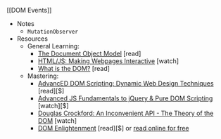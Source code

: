 [[DOM Events]]

- Notes
    - `MutationObserver`
- Resources
    - General Learning:
        - [The Document Object Model](http://eloquentjavascript.net/13_dom.html) [read]
        - [HTML/JS: Making Webpages Interactive](https://www.khanacademy.org/computing/computer-programming/html-css-js) [watch]
        - [What is the DOM?](https://developer.mozilla.org/en-US/docs/Web/API/Document_Object_Model/Introduction) [read]
    - Mastering:
        - [AdvancED DOM Scripting: Dynamic Web Design Techniques](http://www.amazon.com/gp/product/1590598563/ref=as_li_tl?ie=UTF8&camp=1789&creative=390957&creativeASIN=1590598563&linkCode=as2&tag=fronenddevejo-20&linkId=VQZU5EQIQQXCF56Y) [read][$]
        - [Advanced JS Fundamentals to jQuery & Pure DOM Scripting](https://frontendmasters.com/courses/javascript-jquery-dom/) [watch][$]
        - [Douglas Crockford: An Inconvenient API - The Theory of the DOM](https://www.youtube.com/watch?v=Y2Y0U-2qJMs&list=PL5586336C26BDB324&index=2) [watch]
        - [DOM Enlightenment](http://www.amazon.com/DOM-Enlightenment-Cody-Lindley/dp/1449342841/) [read][$] or [read online for free](http://domenlightenment.com/)